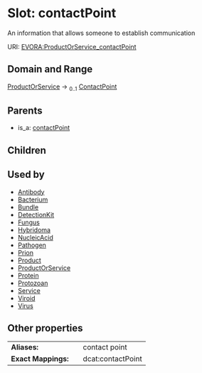 
# Slot: contactPoint

An information that allows someone to establish communication

URI: [EVORA:ProductOrService_contactPoint](https://evora-project.eu/ProductOrService_contactPoint)


## Domain and Range

[ProductOrService](ProductOrService.md) &#8594;  <sub>0..1</sub> [ContactPoint](ContactPoint.md)

## Parents

 *  is_a: [contactPoint](contactPoint.md)

## Children


## Used by

 * [Antibody](Antibody.md)
 * [Bacterium](Bacterium.md)
 * [Bundle](Bundle.md)
 * [DetectionKit](DetectionKit.md)
 * [Fungus](Fungus.md)
 * [Hybridoma](Hybridoma.md)
 * [NucleicAcid](NucleicAcid.md)
 * [Pathogen](Pathogen.md)
 * [Prion](Prion.md)
 * [Product](Product.md)
 * [ProductOrService](ProductOrService.md)
 * [Protein](Protein.md)
 * [Protozoan](Protozoan.md)
 * [Service](Service.md)
 * [Viroid](Viroid.md)
 * [Virus](Virus.md)

## Other properties

|  |  |  |
| --- | --- | --- |
| **Aliases:** | | contact point |
| **Exact Mappings:** | | dcat:contactPoint |